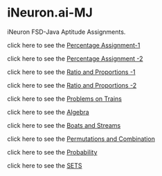 # iNeuron.ai-MJ

iNeuron  FSD-Java Aptitude Assignments.

click here to see the [Percentage Assignment-1](https://github.com/Muhammed-Javith/iNeuron.ai-MJ/tree/main/Java%20FSD%20-%20Aptitude/Assignment-1%20-%20Percentage)

click here to see the [Percentage Assignment -2](https://github.com/Muhammed-Javith/iNeuron.ai-MJ/tree/main/Java%20FSD%20-%20Aptitude/Assignment-2%20-%20Percentage)

click here to see the [Ratio and Proportions -1](https://github.com/Muhammed-Javith/iNeuron.ai-MJ/tree/main/Java%20FSD%20-%20Aptitude/Assignment-3%20-%20Ratios%20and%20Proportions)

click here to see the [Ratio and Proportions -2](https://github.com/Muhammed-Javith/iNeuron.ai-MJ/tree/main/Java%20FSD%20-%20Aptitude/Assignment-4%20-%20Ratios%20and%20Proportions)

click here to see the [Problems on Trains](https://github.com/Muhammed-Javith/iNeuron.ai-MJ/tree/main/Java%20FSD%20-%20Aptitude/Assignment-5%20-%20Problems%20on%20Trains)

click here to see the [Algebra](https://github.com/Muhammed-Javith/iNeuron.ai-MJ/tree/main/Java%20FSD%20-%20Aptitude/Assignment-6%20-%20Algebra)

click here to see the [Boats and Streams](https://github.com/Muhammed-Javith/iNeuron.ai-MJ/tree/main/Java%20FSD%20-%20Aptitude/Assignment-7%20-%20Boats%20and%20Streams)

click here to see the [Permutations and Combination](https://github.com/Muhammed-Javith/iNeuron.ai-MJ/tree/main/Java%20FSD%20-%20Aptitude/Assignment-8%20-%20Permutations%20and%20combination)

click here to see the [Probability](https://github.com/Muhammed-Javith/iNeuron.ai-MJ/tree/main/Java%20FSD%20-%20Aptitude/Assignment-9%20-%20Probability)

click here to see the [SETS](https://github.com/Muhammed-Javith/iNeuron.ai-MJ/tree/main/Java%20FSD%20-%20Aptitude/Assignment-10-SETS)
